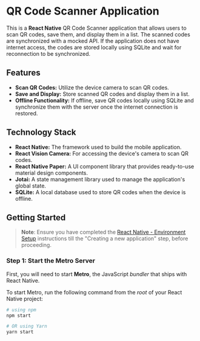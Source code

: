 # QR Code Scanner Application

This is a **React Native** QR Code Scanner application that allows users to scan QR codes, save them, and display them in a list. The scanned codes are synchronized with a mocked API. If the application does not have internet access, the codes are stored locally using SQLite and wait for reconnection to be synchronized.

## Features

- **Scan QR Codes:** Utilize the device camera to scan QR codes.
- **Save and Display:** Store scanned QR codes and display them in a list.
- **Offline Functionality:** If offline, save QR codes locally using SQLite and synchronize them with the server once the internet connection is restored.

## Technology Stack

- **React Native:** The framework used to build the mobile application.
- **React Vision Camera:** For accessing the device's camera to scan QR codes.
- **React Native Paper:** A UI component library that provides ready-to-use material design components.
- **Jotai:** A state management library used to manage the application's global state.
- **SQLite:** A local database used to store QR codes when the device is offline.

## Getting Started

> **Note**: Ensure you have completed the [React Native - Environment Setup](https://reactnative.dev/docs/environment-setup) instructions till the "Creating a new application" step, before proceeding.

### Step 1: Start the Metro Server

First, you will need to start **Metro**, the JavaScript _bundler_ that ships with React Native.

To start Metro, run the following command from the _root_ of your React Native project:

```bash
# using npm
npm start

# OR using Yarn
yarn start